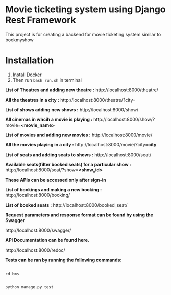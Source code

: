 # Movie ticketing system using Django Rest Framework
This project is for creating a backend for movie ticketing system similar to bookmyshow

# Installation 
1. Install [Docker](https://docs.docker.com/engine/install/ubuntu/)
2. Then run <code>bash run.sh</code> in terminal

**List of Theatres and adding new theatre :** http://localhost:8000/theatre/

**All the theatres in a city :** http://localhost:8000/theatre/?city=**<city>**

**List of shows adding new shows :** http://localhost:8000/show/

**All cinemas in whcih a movie is playing :** http://localhost:8000/show/?movie=**<movie_name>**

**List of movies and adding new movies :** http://localhost:8000/movie/

**All the movies playing in a city :** http://localhost:8000/movie/?city=**city**

**List of seats and adding seats to shows :** http://localhost:8000/seat/

**Available seats(filter booked seats) for a particular show :** http://localhost:8000/seat/?show=**<show_id>**

**These APIs can be accessed only after sign-in**

**List of bookings and making a new booking :** http://localhost:8000/booking/

**List of booked seats :** http://localhost:8000/booked_seat/


**Request parameters and response format can be found by using the Swagger**

http://localhost:8000/swagger/

**API Documentation can be found here.**

http://localhost:8000/redoc/

**Tests can be ran by running the following commands:**

<code>
cd bms

python manage.py test
</code>